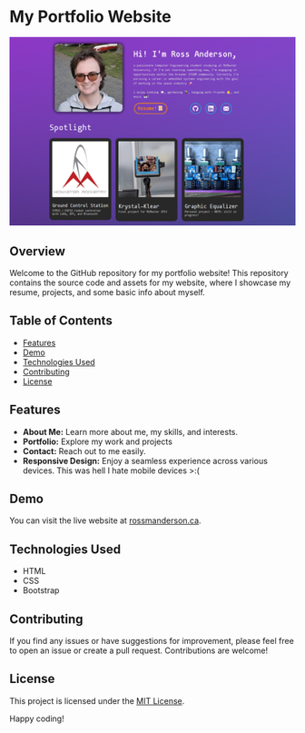 # My Portfolio Website

![Ross Anderson's Personal Website](assets/img/demo.png?)

## Overview

Welcome to the GitHub repository for my portfolio website! This repository contains the source code and assets for my website, where I showcase my resume, projects, and some basic info about myself.

## Table of Contents

- [Features](#features)
- [Demo](#demo)
- [Technologies Used](#technologies-used)
- [Contributing](#contributing)
- [License](#license)

## Features

- **About Me:** Learn more about me, my skills, and interests.
- **Portfolio:** Explore my work and projects
- **Contact:** Reach out to me easily.
- **Responsive Design:** Enjoy a seamless experience across various devices. This was hell I hate mobile devices >:(

## Demo

You can visit the live website at [rossmanderson.ca](https://rossmanderson.ca).

## Technologies Used

- HTML
- CSS
- Bootstrap

## Contributing

If you find any issues or have suggestions for improvement, please feel free to open an issue or create a pull request. Contributions are welcome!

## License

This project is licensed under the [MIT License](LICENSE).

Happy coding!

